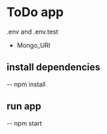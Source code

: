 # ToDo app

.env and .env.test

- Mongo_URI

## install dependencies

-- npm install

## run app

-- npm start
